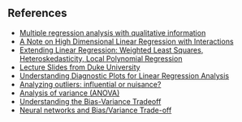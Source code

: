 ## References
* [Multiple regression analysis
 with qualitative information ](https://www.uv.es/uriel/5%20Multiple%20regression%20analysis%20with%20qualitative%20information.pdf)
* [A Note on High Dimensional Linear
 Regression with Interactions](https://arxiv.org/pdf/1412.7138.pdf)
* [Extending Linear Regression: Weighted Least
Squares, Heteroskedasticity, Local Polynomial
Regression](https://www.stat.cmu.edu/~cshalizi/350/lectures/18/lecture-18.pdf)
* [Lecture Slides from Duke University](http://www2.stat.duke.edu/~rcs46/lectures_2017/)
* [Understanding Diagnostic Plots for Linear Regression Analysis](https://data.library.virginia.edu/diagnostic-plots/)
* [Analyzing outliers: influential or nuisance?](https://www.nature.com/articles/nmeth.3812)
* [Analysis of variance (ANOVA)](https://www.khanacademy.org/math/statistics-probability/analysis-of-variance-anova-library/)
* [Understanding the Bias-Variance Tradeoff](http://scott.fortmann-roe.com/docs/BiasVariance.html)
* [Neural networks and Bias/Variance Trade-off](http://delta-apache-vm.cs.tau.ac.il/~nin/Courses/NC06/VarbiasBiasGeman.pdf)
